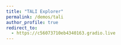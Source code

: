 ```yaml
---
title: "TALI Explorer"
permalink: /demos/tali
author_profile: true
redirect_to:
  - https://c56073710eb4340163.gradio.live
---
```

<!-- Global site tag (gtag.js) - Google Analytics -->
<!-- Update tali demo link -->
<script async src="https://www.googletagmanager.com/gtag/js?id=UA-131324268-1"></script>
<script>
  window.dataLayer = window.dataLayer || [];
  function gtag(){dataLayer.push(arguments);}
  gtag('js', new Date());

  gtag('config', 'UA-131324268-1');
</script>
